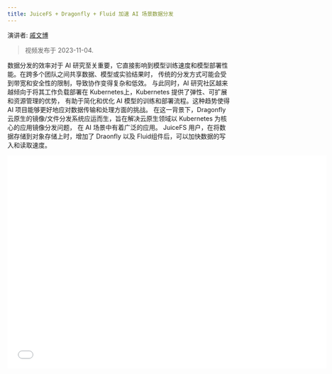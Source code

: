 ```yaml
---
title: JuiceFS + Dragonfly + Fluid 加速 AI 场景数据分发
---
```


演讲者: [戚文博](https://github.com/gaius-qi)

> 视频发布于 2023-11-04.

数据分发的效率对于 AI 研究至关重要，它直接影响到模型训练速度和模型部署性能。在跨多个团队之间共享数据、模型或实验结果时，
传统的分发方式可能会受到带宽和安全性的限制，导致协作变得复杂和低效。
与此同时，AI 研究社区越来越倾向于将其工作负载部署在 Kubernetes上，Kubernetes 提供了弹性、可扩展和资源管理的优势，
有助于简化和优化 AI 模型的训练和部署流程。这种趋势使得 AI 项目能够更好地应对数据传输和处理方面的挑战。
在这一背景下，Dragonfly 云原生的镜像/文件分发系统应运而生，旨在解决云原生领域以 Kubernetes 为核心的应用镜像分发问题，
在 AI 场景中有着广泛的应用。 JuiceFS 用户，在将数据存储到对象存储上时，增加了 Draonfly 以及 Fluid组件后，可以加快数据的写入和读取速度。

<!-- markdownlint-disable -->

<iframe height="480" width="720" src="//player.bilibili.com/player.html?aid=620522308&bvid=BV1d84y1D7uB&cid=1323298468&p=1" scrolling="no" border="0" frameborder="no" framespacing="0" allowfullscreen="true"> </iframe>

<!-- markdownlint-restore -->
